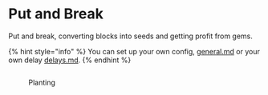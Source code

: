 # Put and Break

Put and break, converting blocks into seeds and getting profit from gems.

{% hint style="info" %}
You can set up your own config, [general.md](../customizing-your-configuration/customizable-configuration/general.md "mention") or your own delay [delays.md](../customizing-your-configuration/customizable-configuration/delays.md "mention").
{% endhint %}

<figure><img src="../.gitbook/assets/Planting.gif" alt=""><figcaption><p>Planting</p></figcaption></figure>


